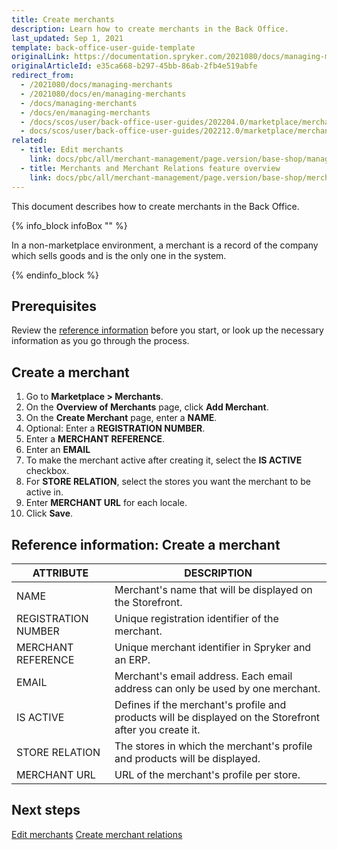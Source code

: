 ```yaml
---
title: Create merchants
description: Learn how to create merchants in the Back Office.
last_updated: Sep 1, 2021
template: back-office-user-guide-template
originalLink: https://documentation.spryker.com/2021080/docs/managing-merchants
originalArticleId: e35ca668-b297-45bb-86ab-2fb4e519abfe
redirect_from:
  - /2021080/docs/managing-merchants
  - /2021080/docs/en/managing-merchants
  - /docs/managing-merchants
  - /docs/en/managing-merchants
  - /docs/scos/user/back-office-user-guides/202204.0/marketplace/merchants-and-merchant-relations/managing-merchants.html
  - docs/scos/user/back-office-user-guides/202212.0/marketplace/merchants/create-merchants.html
related:
  - title: Edit merchants
    link: docs/pbc/all/merchant-management/page.version/base-shop/manage-in-the-back-office/edit-merchants.html
  - title: Merchants and Merchant Relations feature overview
    link: docs/pbc/all/merchant-management/page.version/base-shop/merchant-b2b-contracts-feature-overview.html
---
```


This document describes how to create merchants in the Back Office.


{% info_block infoBox "" %}

In a non-marketplace environment, a merchant is a record of the company which sells goods and is the only one in the system.

{% endinfo_block %}


## Prerequisites

Review the [reference information](#reference-information-create-a-merchant) before you start, or look up the necessary information as you go through the process.

## Create a merchant

1. Go to **Marketplace&nbsp;<span aria-label="and then">></span> Merchants**.
2. On the **Overview of Merchants** page, click **Add Merchant**.
3. On the **Create Merchant** page, enter a **NAME**.
4. Optional: Enter a **REGISTRATION NUMBER**.
5. Enter a **MERCHANT REFERENCE**.
6. Enter an **EMAIL**
7. To make the merchant active after creating it, select the **IS ACTIVE** checkbox.
8. For **STORE RELATION**, select the stores you want the merchant to be active in.
9. Enter **MERCHANT URL** for each locale.
10. Click **Save**.

## Reference information: Create a merchant

| ATTRIBUTE | DESCRIPTION  |
| --- | --- |
| NAME | Merchant's name that will be displayed on the Storefront.  |
| REGISTRATION NUMBER | Unique registration identifier of the merchant. |
| MERCHANT REFERENCE | Unique merchant identifier in Spryker and an ERP. |
| EMAIL | Merchant's email address. Each email address can only be used by one merchant.  |
| IS ACTIVE | Defines if the merchant's profile and products will be displayed on the Storefront after you create it. |
| STORE RELATION | The stores in which the merchant's profile and products will be displayed. |
| MERCHANT URL | URL of the merchant's profile per store.  |

## Next steps

[Edit merchants](/docs/pbc/all/merchant-management/{{page.version}}/base-shop/manage-in-the-back-office/edit-merchants.html)
[Create merchant relations](/docs/pbc/all/merchant-management/{{page.version}}/base-shop/manage-in-the-back-office/create-merchant-relations.html)
